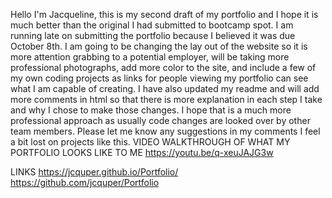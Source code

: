 Hello I'm Jacqueline, this is my second draft of my portfolio and I hope it is much better than the original I had submitted to bootcamp spot. I am running late on submitting the portfolio because I believed it was due October 8th. I am going to be changing the lay out of the website so it is more attention grabbing to a potential employer, will be taking more professional photographs, add more color to the site, and include a few of my own coding projects as links for people viewing my portfolio can see what I am capable of creating. I have also updated my readme and will add more comments in html so that there is more explanation in each step I take and why I chose to make those changes. I hope that is a much more professional approach as usually code changes are looked over by other team members. Please let me know any suggestions in my comments I feel a bit lost on projects like this.
VIDEO WALKTHROUGH OF WHAT MY PORTFOLIO LOOKS LIKE TO ME
https://youtu.be/q-xeuJAJG3w

LINKS
https://jcquper.github.io/Portfolio/
https://github.com/jcquper/Portfolio
